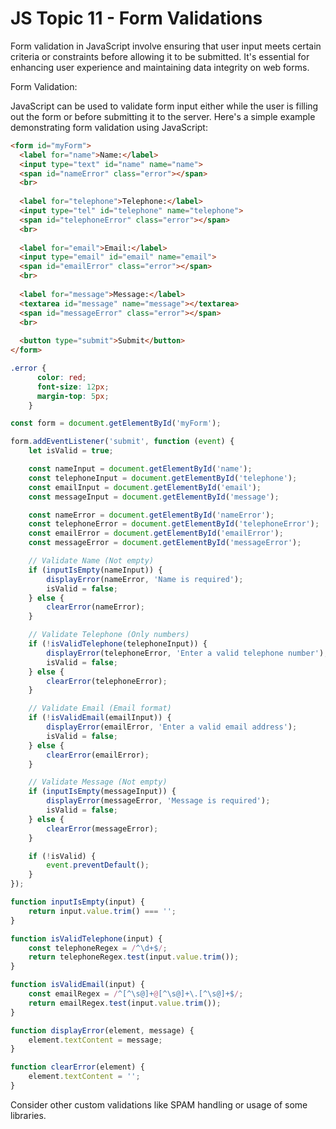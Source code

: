 # JS Topic 11 - Form Validations 

Form validation in JavaScript involve ensuring that user input meets certain criteria or constraints before allowing it to be submitted. It's essential for enhancing user experience and maintaining data integrity on web forms.

Form Validation:

JavaScript can be used to validate form input either while the user is filling out the form or before submitting it to the server. Here's a simple example demonstrating form validation using JavaScript:

```html
<form id="myForm">
  <label for="name">Name:</label>
  <input type="text" id="name" name="name">
  <span id="nameError" class="error"></span>
  <br>
  
  <label for="telephone">Telephone:</label>
  <input type="tel" id="telephone" name="telephone">
  <span id="telephoneError" class="error"></span>
  <br>
  
  <label for="email">Email:</label>
  <input type="email" id="email" name="email">
  <span id="emailError" class="error"></span>
  <br>
  
  <label for="message">Message:</label>
  <textarea id="message" name="message"></textarea>
  <span id="messageError" class="error"></span>
  <br>
  
  <button type="submit">Submit</button>
</form>
```

```css
.error {
      color: red;
      font-size: 12px;
      margin-top: 5px;
    }
```

```js
const form = document.getElementById('myForm');

form.addEventListener('submit', function (event) {
    let isValid = true;

    const nameInput = document.getElementById('name');
    const telephoneInput = document.getElementById('telephone');
    const emailInput = document.getElementById('email');
    const messageInput = document.getElementById('message');

    const nameError = document.getElementById('nameError');
    const telephoneError = document.getElementById('telephoneError');
    const emailError = document.getElementById('emailError');
    const messageError = document.getElementById('messageError');

    // Validate Name (Not empty)
    if (inputIsEmpty(nameInput)) {
        displayError(nameError, 'Name is required');
        isValid = false;
    } else {
        clearError(nameError);
    }

    // Validate Telephone (Only numbers)
    if (!isValidTelephone(telephoneInput)) {
        displayError(telephoneError, 'Enter a valid telephone number');
        isValid = false;
    } else {
        clearError(telephoneError);
    }

    // Validate Email (Email format)
    if (!isValidEmail(emailInput)) {
        displayError(emailError, 'Enter a valid email address');
        isValid = false;
    } else {
        clearError(emailError);
    }

    // Validate Message (Not empty)
    if (inputIsEmpty(messageInput)) {
        displayError(messageError, 'Message is required');
        isValid = false;
    } else {
        clearError(messageError);
    }

    if (!isValid) {
        event.preventDefault();
    }
});

function inputIsEmpty(input) {
    return input.value.trim() === '';
}

function isValidTelephone(input) {
    const telephoneRegex = /^\d+$/;
    return telephoneRegex.test(input.value.trim());
}

function isValidEmail(input) {
    const emailRegex = /^[^\s@]+@[^\s@]+\.[^\s@]+$/;
    return emailRegex.test(input.value.trim());
}

function displayError(element, message) {
    element.textContent = message;
}

function clearError(element) {
    element.textContent = '';
}
```

Consider other custom validations like SPAM handling or usage of some libraries.